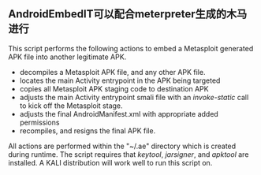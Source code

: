 ## AndroidEmbedIT可以配合meterpreter生成的木马进行

This script performs the following actions to embed a Metasploit
generated APK file into another legitimate APK.

* decompiles a Metasploit APK file, and any other APK file.
* locates the main Activity entrypoint in the APK being targeted
* copies all Metasploit APK staging code to destination APK
* adjusts the main Activity entrypoint smali file with an *invoke-static* call to kick off the Metasploit stage.
* adjusts the final AndroidManifest.xml with appropriate added permissions
* recompiles, and resigns the final APK file.

All actions are performed within the "~/.ae" directory which is created
during runtime.   The script requires that *keytool*, *jarsigner*, and *apktool*
are installed.  A KALI distribution will work well to run this script on.

